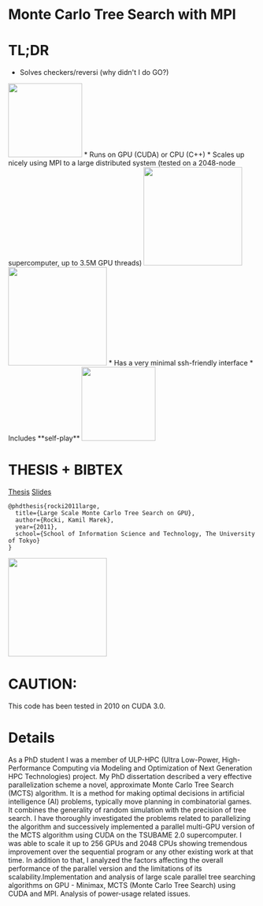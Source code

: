 # Monte Carlo Tree Search with MPI

# TL;DR
* Solves checkers/reversi (why didn't I do GO?)
<img src="http://olab.is.s.u-tokyo.ac.jp/~kamil.rocki/tree.png" width="150" />
* Runs on GPU (CUDA) or CPU (C++)
* Scales up nicely using MPI to a large distributed system (tested on a 2048-node supercomputer, up to 3.5M GPU threads)
<img src="http://olab.is.s.u-tokyo.ac.jp/~kamil.rocki/mpi.png" width="200" />
<img src="http://olab.is.s.u-tokyo.ac.jp/~kamil.rocki/phd_4.png" width="200" />
* Has a very minimal ssh-friendly interface
* Includes **self-play**
<img src="http://olab.is.s.u-tokyo.ac.jp/~kamil.rocki/research/mcts_0.gif" width="150" />

# THESIS + BIBTEX
[Thesis](http://olab.is.s.u-tokyo.ac.jp/~kamil.rocki/phd_thesis.pdf) [Slides](http://olab.is.s.u-tokyo.ac.jp/~kamil.rocki/gpu_mcts_slides.pdf)

```
@phdthesis{rocki2011large,
  title={Large Scale Monte Carlo Tree Search on GPU},
  author={Rocki, Kamil Marek},
  year={2011},
  school={School of Information Science and Technology, The University of Tokyo}
}
```
<img src="http://olab.is.s.u-tokyo.ac.jp/~kamil.rocki/phd_1.png" width="200" />

# CAUTION:
This code has been tested in 2010 on CUDA 3.0.

# Details
As a PhD student I was a member of ULP-HPC (Ultra Low-Power, High-Performance Computing via Modeling and Optimization of Next Generation HPC Technologies) project. My PhD dissertation described a very effective parallelization scheme a novel, approximate Monte Carlo Tree Search (MCTS) algorithm. It is a method for making optimal decisions in artificial intelligence (AI) problems, typically move planning in combinatorial games. It combines the generality of random simulation with the precision of tree search. I have thoroughly investigated the problems related to parallelizing the algorithm and successively implemented a parallel multi-GPU version of the MCTS algorithm using CUDA on the TSUBAME 2.0 supercomputer. I was able to scale it up to 256 GPUs and 2048 CPUs showing tremendous improvement over the sequential program or any other existing work at that time. In addition to that, I analyzed the factors affecting the overall performance of the parallel version and the limitations of its scalability.Implementation and analysis of large scale parallel tree searching algorithms on GPU - Minimax, MCTS (Monte Carlo Tree Search) using CUDA and MPI. Analysis of power-usage related issues.

